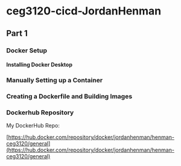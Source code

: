 # ceg3120-cicd-JordanHenman

## Part 1

### Docker Setup

#### Installing Docker Desktop

### Manually Setting up a Container

### Creating a Dockerfile and Building Images

### Dockerhub Repository

My DockerHub Repo:

[https://hub.docker.com/repository/docker/jordanhenman/henman-ceg3120/general](https://hub.docker.com/repository/docker/jordanhenman/henman-ceg3120/general)
